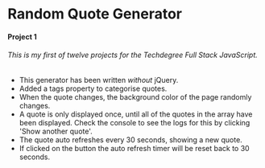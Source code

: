 # Random Quote Generator

#### Project 1

###### This is my first of twelve projects for the Techdegree Full Stack JavaScript.

* This generator has been written *without* jQuery.
* Added a tags property to categorise quotes.
* When the quote changes, the background color of the page randomly changes.
* A quote is only displayed once, until all of the quotes in the array have been displayed. Check the console to see the logs for this by clicking 'Show another quote'.
* The quote auto refreshes every 30 seconds, showing a new quote.
* If clicked on the button the auto refresh timer will be reset back to 30 seconds.
